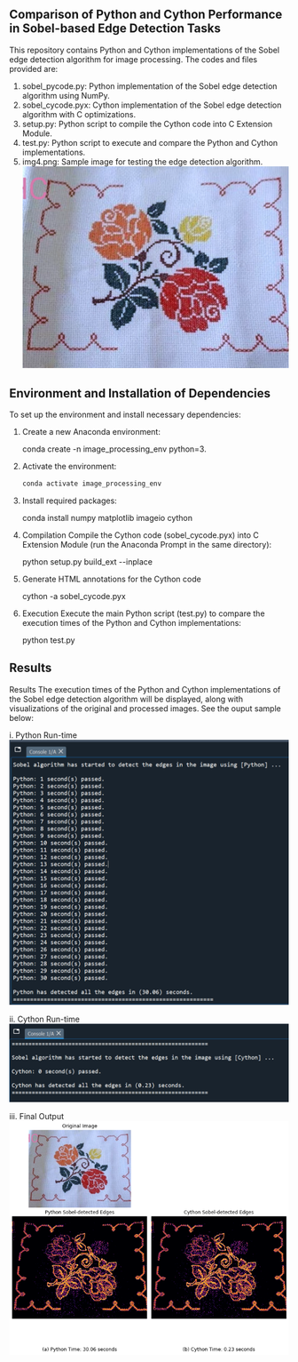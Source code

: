 ## Comparison of Python and Cython Performance in Sobel-based Edge Detection Tasks

This repository contains Python and Cython implementations of the Sobel edge detection algorithm for image processing. The codes and files provided are:
1.	sobel_pycode.py: Python implementation of the Sobel edge detection algorithm using NumPy.
2.	sobel_cycode.pyx: Cython implementation of the Sobel edge detection algorithm with C optimizations.
3.	setup.py: Python script to compile the Cython code into C Extension Module.
4.	test.py: Python script to execute and compare the Python and Cython implementations.
5.	img4.png: Sample image for testing the edge detection algorithm.
   ![Sample Image](Images/img4.png "Sample Image")
   
## Environment and Installation of Dependencies
To set up the environment and install necessary dependencies:
1. Create a new Anaconda environment:

	conda create -n image_processing_env python=3.
 
2. Activate the environment:
	```bash
	conda activate image_processing_env 
	```
3. Install required packages:

	conda install numpy matplotlib imageio cython 

4. Compilation
Compile the Cython code (sobel_cycode.pyx) into C Extension Module (run the Anaconda Prompt in the same directory):

	python setup.py build_ext --inplace 

5. Generate HTML annotations for the Cython code

	cython -a sobel_cycode.pyx

6. Execution
Execute the main Python script (test.py) to compare the execution times of the Python and Cython implementations:

	python test.py 

## Results
Results
The execution times of the Python and Cython implementations of the Sobel edge detection algorithm will be displayed, along with visualizations of the original and processed images. See the ouput sample below:

i. Python Run-time
![Python Run-time](Images/python_run_time.png "Python Run-time")

ii. Cython Run-time
![Cython Run-time](Images/cython_run_time.png "Cython Run-time")

iii. Final Output
![Detected Edges](Images/Result.png "Detected Edges")


